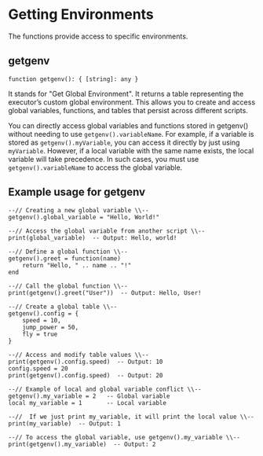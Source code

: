 # Getting Environments
The functions provide access to specific environments.

## getgenv
```luau
function getgenv(): { [string]: any }
```
It stands for "Get Global Environment". It returns a table representing the executor’s custom global environment. This allows you to create and access global variables, functions, and tables that persist across different scripts.

You can directly access global variables and functions stored in getgenv() without needing to use `getgenv().variableName`. For example, if a variable is stored as `getgenv().myVariable`, you can access it directly by just using `myVariable`.
However, if a local variable with the same name exists, the local variable will take precedence. In such cases, you must use `getgenv().variableName` to access the global variable.

## Example usage for getgenv

```luau
--// Creating a new global variable \\--
getgenv().global_variable = "Hello, World!"

--// Access the global variable from another script \\--
print(global_variable)  -- Output: Hello, world!

--// Define a global function \\--
getgenv().greet = function(name)
    return "Hello, " .. name .. "!"
end

--// Call the global function \\--
print(getgenv().greet("User"))  -- Output: Hello, User!

--// Create a global table \\--
getgenv().config = {
    speed = 10,
    jump_power = 50,
    fly = true
}

--// Access and modify table values \\--
print(getgenv().config.speed)  -- Output: 10
config.speed = 20
print(getgenv().config.speed)  -- Output: 20

--// Example of local and global variable conflict \\--
getgenv().my_variable = 2   -- Global variable
local my_variable = 1       -- Local variable

--//  If we just print my_variable, it will print the local value \\--
print(my_variable)  -- Output: 1

--// To access the global variable, use getgenv().my_variable \\--
print(getgenv().my_variable)  -- Output: 2
```
